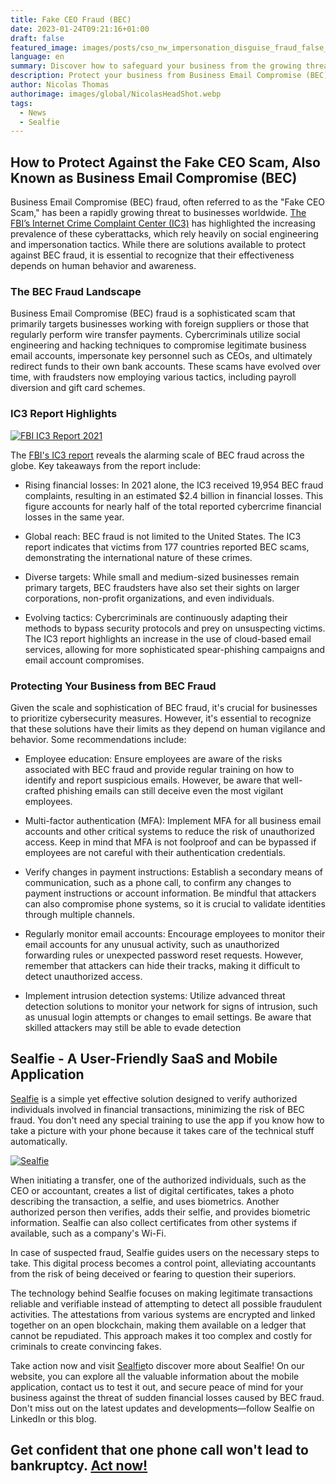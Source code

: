 ```yaml
---
title: Fake CEO Fraud (BEC)
date: 2023-01-24T09:21:16+01:00
draft: false
featured_image: images/posts/cso_nw_impersonation_disguise_fraud_false_identity_theft_by_alphaspirit_gettyimages-538465604_2400x1600-100811607-large.webp
language: en
summary: Discover how to safeguard your business from the growing threat of Business Email Compromise (BEC) fraud, commonly known as the Fake CEO Scam. Learn about effective prevention strategies and innovative solutions like Sealfie to ensure secure financial transactions.
description: Protect your business from Business Email Compromise (BEC) fraud, also known as the Fake CEO Scam, with effective solutions like employee education, multi-factor authentication, and Sealfie, a user-friendly SaaS and mobile app for secure transactions. Stay vigilant against evolving cyber threats.
author: Nicolas Thomas
authorimage: images/global/NicolasHeadShot.webp
tags:
  - News
  - Sealfie
---
```


## How to Protect Against the Fake CEO Scam, Also Known as Business Email Compromise (BEC)

Business Email Compromise (BEC) fraud, often referred to as the "Fake CEO Scam," has been a rapidly growing threat to businesses worldwide. [The FBI’s Internet Crime Complaint Center (IC3)](https://www.ic3.gov/Media/PDF/AnnualReport/2021_IC3Report.pdf) has highlighted the increasing prevalence of these cyberattacks, which rely heavily on social engineering and impersonation tactics. While there are solutions available to protect against BEC fraud, it is essential to recognize that their effectiveness depends on human behavior and awareness.

### The BEC Fraud Landscape

Business Email Compromise (BEC) fraud is a sophisticated scam that primarily targets businesses working with foreign suppliers or those that regularly perform wire transfer payments. Cybercriminals utilize social engineering and hacking techniques to compromise legitimate business email accounts, impersonate key personnel such as CEOs, and ultimately redirect funds to their own bank accounts. These scams have evolved over time, with fraudsters now employing various tactics, including payroll diversion and gift card schemes.

### IC3 Report Highlights

 [![FBI IC3 Report 2021](/images/IC3_2021_ByVictimLoss.png)](https://www.ic3.gov/Media/PDF/AnnualReport/2021_IC3Report.pdf)

The [FBI's IC3 report](https://www.ic3.gov/Media/PDF/AnnualReport/2021_IC3Report.pdf) reveals the alarming scale of BEC fraud across the globe. Key takeaways from the report include:

- Rising financial losses: In 2021 alone, the IC3 received 19,954 BEC fraud complaints, resulting in an estimated $2.4 billion in financial losses. This figure accounts for nearly half of the total reported cybercrime financial losses in the same year.

- Global reach: BEC fraud is not limited to the United States. The IC3 report indicates that victims from 177 countries reported BEC scams, demonstrating the international nature of these crimes.

- Diverse targets: While small and medium-sized businesses remain primary targets, BEC fraudsters have also set their sights on larger corporations, non-profit organizations, and even individuals.

- Evolving tactics: Cybercriminals are continuously adapting their methods to bypass security protocols and prey on unsuspecting victims. The IC3 report highlights an increase in the use of cloud-based email services, allowing for more sophisticated spear-phishing campaigns and email account compromises.

### Protecting Your Business from BEC Fraud

Given the scale and sophistication of BEC fraud, it's crucial for businesses to prioritize cybersecurity measures. However, it's essential to recognize that these solutions have their limits as they depend on human vigilance and behavior. Some recommendations include:

- Employee education: Ensure employees are aware of the risks associated with BEC fraud and provide regular training on how to identify and report suspicious emails. However, be aware that well-crafted phishing emails can still deceive even the most vigilant employees.

- Multi-factor authentication (MFA): Implement MFA for all business email accounts and other critical systems to reduce the risk of unauthorized access. Keep in mind that MFA is not foolproof and can be bypassed if employees are not careful with their authentication credentials.

- Verify changes in payment instructions: Establish a secondary means of communication, such as a phone call, to confirm any changes to payment instructions or account information. Be mindful that attackers can also compromise phone systems, so it is crucial to validate identities through multiple channels.

- Regularly monitor email accounts: Encourage employees to monitor their email accounts for any unusual activity, such as unauthorized forwarding rules or unexpected password reset requests. However, remember that attackers can hide their tracks, making it difficult to detect unauthorized access.

- Implement intrusion detection systems: Utilize advanced threat detection solutions to monitor your network for signs of intrusion, such as unusual login attempts or changes to email settings. Be aware that skilled attackers may still be able to evade detection

## Sealfie - A User-Friendly SaaS and Mobile Application

[Sealfie](https://sealf.ie/en) is a simple yet effective solution designed to verify authorized individuals involved in financial transactions, minimizing the risk of BEC fraud. You don't need any special training to use the app if you know how to take a picture with your phone because it takes care of the technical stuff automatically.

[![Sealfie](/images/sealfie-landscape.png)](https://sealf.ie/en)

When initiating a transfer, one of the authorized individuals, such as the CEO or accountant, creates a list of digital certificates, takes a photo describing the transaction, a selfie, and uses biometrics. Another authorized person then verifies, adds their selfie, and provides biometric information. Sealfie can also collect certificates from other systems if available, such as a company's Wi-Fi.

In case of suspected fraud, Sealfie guides users on the necessary steps to take. This digital process becomes a control point, alleviating accountants from the risk of being deceived or fearing to question their superiors.

The technology behind Sealfie focuses on making legitimate transactions reliable and verifiable instead of attempting to detect all possible fraudulent activities. The attestations from various systems are encrypted and linked together on an open blockchain, making them available on a ledger that cannot be repudiated. This approach makes it too complex and costly for criminals to create convincing fakes.

Take action now and visit [Sealfie](https://sealf.ie/en)to discover more about Sealfie! On our website, you can explore all the valuable information about the mobile application, contact us to test it out, and secure peace of mind for your business against the threat of sudden financial losses caused by BEC fraud. Don't miss out on the latest updates and developments—follow Sealfie on LinkedIn or this blog.

## Get confident that one phone call won't lead to bankruptcy. [Act now!](https://sealf.ie/en)
